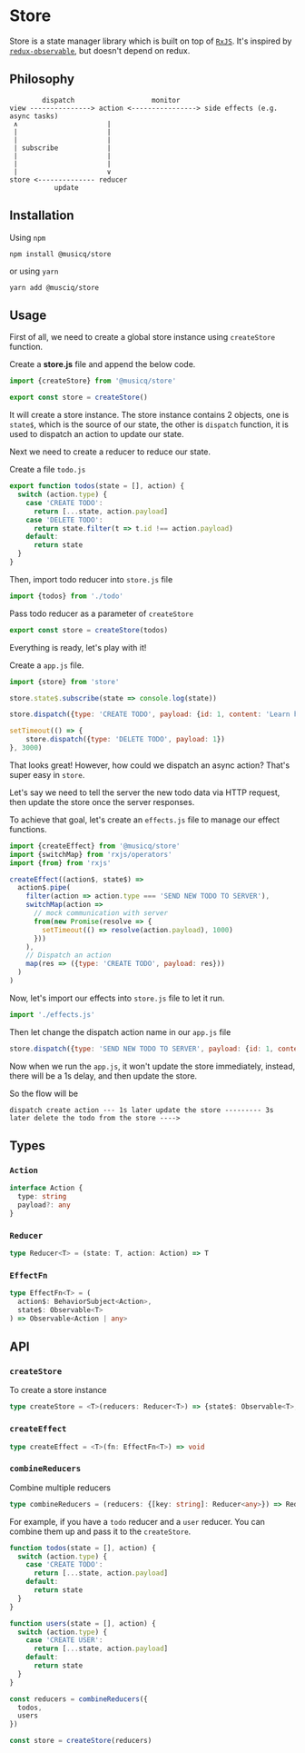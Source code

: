 # Store

Store is a state manager library which is built on top of [`RxJS`](https://rxjs-dev.firebaseapp.com/guide/overview). It's inspired by [`redux-observable`](https://github.com/redux-observable/redux-observable/), but doesn't depend on redux.

## Philosophy

```text
        dispatch                   monitor
view ---------------> action <----------------> side effects (e.g. async tasks)
 ∧                      |
 |                      |
 |                      |
 | subscribe            |
 |                      |
 |                      |
 |                      ∨
store <-------------- reducer
           update
```

## Installation

Using `npm`

```shell
npm install @musicq/store
```

or using `yarn`

```shell
yarn add @musciq/store
```

## Usage

First of all, we need to create a global store instance using `createStore` function.

Create a **store.js** file and append the below code.

```js
import {createStore} from '@musicq/store'

export const store = createStore()
```

It will create a store instance. The store instance contains 2 objects, one is `state$`, which is the source of our state, the other is `dispatch` function, it is used to dispatch an action to update our state.

Next we need to create a reducer to reduce our state.

Create a file `todo.js`

```js
export function todos(state = [], action) {
  switch (action.type) {
    case 'CREATE TODO':
      return [...state, action.payload]
    case 'DELETE TODO':
      return state.filter(t => t.id !== action.payload)
    default:
      return state
  }
}
```

Then, import todo reducer into `store.js` file

```js
import {todos} from './todo'
```

Pass todo reducer as a parameter of `createStore`

```js
export const store = createStore(todos)
```

Everything is ready, let's play with it!

Create a `app.js` file.

```js
import {store} from 'store'

store.state$.subscribe(state => console.log(state))

store.dispatch({type: 'CREATE TODO', payload: {id: 1, content: 'Learn how to use @musicq/store'}})

setTimeout(() => {
    store.dispatch({type: 'DELETE TODO', payload: 1})
}, 3000)
```

That looks great! However, how could we dispatch an async action? That's super easy in `store`.

Let's say we need to tell the server the new todo data via HTTP request, then update the store once the server responses.

To achieve that goal, let's create an `effects.js` file to manage our effect functions.

```js
import {createEffect} from '@musicq/store'
import {switchMap} from 'rxjs/operators'
import {from} from 'rxjs'

createEffect((action$, state$) =>
  action$.pipe(
    filter(action => action.type === 'SEND NEW TODO TO SERVER'),
    switchMap(action =>
      // mock communication with server 
      from(new Promise(resolve => {
        setTimeout(() => resolve(action.payload), 1000)
      }))
    ),
    // Dispatch an action
    map(res => ({type: 'CREATE TODO', payload: res}))
  )
)
```

Now, let's import our effects into `store.js` file to let it run.

```js
import './effects.js'
```

Then let change the dispatch action name in our `app.js` file

```js
store.dispatch({type: 'SEND NEW TODO TO SERVER', payload: {id: 1, content: 'Learn how to use @musicq/store'}})
```

Now when we run the `app.js`, it won't update the store immediately, instead, there will be a 1s delay, and then update the store.

So the flow will be

```text
dispatch create action --- 1s later update the store --------- 3s later delete the todo from the store ---->
```

## Types

### `Action`

```typescript
interface Action {
  type: string
  payload?: any
}
```

### `Reducer`
```typescript
type Reducer<T> = (state: T, action: Action) => T
```

### `EffectFn`

```typescript
type EffectFn<T> = (
  action$: BehaviorSubject<Action>,
  state$: Observable<T>
) => Observable<Action | any>
```

## API

### `createStore`

To create a store instance

```typescript
type createStore = <T>(reducers: Reducer<T>) => {state$: Observable<T>, dispatch: (action: Action) => void}
```

### `createEffect`

```typescript
type createEffect = <T>(fn: EffectFn<T>) => void
```

### `combineReducers`

Combine multiple reducers

```typescript
type combineReducers = (reducers: {[key: string]: Reducer<any>}) => Reducer<any>
```

For example, if you have a `todo` reducer and a `user` reducer. You can combine them up and pass it to the `createStore`.

```typescript
function todos(state = [], action) {
  switch (action.type) {
    case 'CREATE TODO':
      return [...state, action.payload]
    default:
      return state
  }
}

function users(state = [], action) {
  switch (action.type) {
    case 'CREATE USER':
      return [...state, action.payload]
    default:
      return state
  }
}

const reducers = combineReducers({
  todos,
  users
})

const store = createStore(reducers)
```

